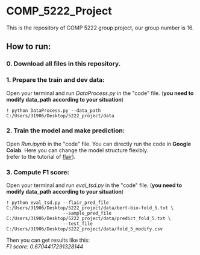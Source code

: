 # COMP_5222_Project
This is the repository of COMP 5222 group project, our group number is 16.

## **How to run:**

### 0. Download all files in this repository.

### 1. Prepare the train and dev data:  
Open your terminal and run _DataProcess.py_ in the "code" file. (**you need to modify data_path according to your situation**)
```
! python DataProcess.py --data_path C:/Users/31906/Desktop/5222_project/data
```

### 2. Train the model and make prediction:  
Open _Run.ipynb_ in the "code" file. You can directly run the code in **Google Colab**.
Here you can change the model structure flexibly.   
(refer to the tutorial of [flair](https://github.com/flairNLP/flair)).

### 3. Compute F1 score:
Open your terminal and run _eval_tsd.py_ in the "code" file. (**you need to modify data_path according to your situation**)
```
! python eval_tsd.py --flair_pred_file C:/Users/31906/Desktop/5222_project/data/bert-bio-fold_5.txt \
                     --sample_pred_file C:/Users/31906/Desktop/5222_project/data/predict_fold_5.txt \
                     --test_file C:/Users/31906/Desktop/5222_project/data/fold_5_modify.csv
```
Then you can get results like this:  
_F1 score:  0.6704417291328144_
